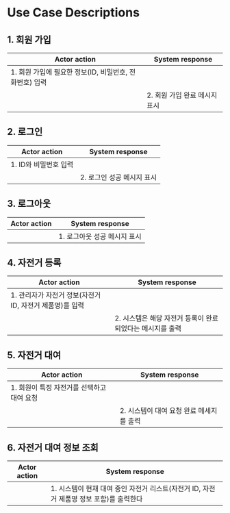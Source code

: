 # Use Case Descriptions

## 1. 회원 가입
| Actor action                                                 | System response    |
|--------------------------------------------------------------|--------------------|
| 1. 회원 가입에 필요한 정보(ID, 비밀번호, 전화번호) 입력 |                    |
|                                                              | 2. 회원 가입 완료 메시지 표시 |


## 2. 로그인

| Actor action   | System response  |
|----------------|------------------|
| 1. ID와 비밀번호 입력 |                  |
|                | 2. 로그인 성공 메시지 표시 |

## 3. 로그아웃

| Actor action | System response   |
|--------------|-------------------|
|              | 1. 로그아웃 성공 메시지 표시 |

## 4. 자전거 등록

| Actor action          | System response                      |
|-----------------------|--------------------------------------|
| 1. 관리자가 자전거 정보(자전거 ID, 자전거 제품명)를 입력 |                                      |
|                       | 2. 시스템은 해당 자전거 등록이 완료되었다는 메시지를 출력 |

## 5. 자전거 대여

| Actor action | System response |
| --- | --- |
| 1. 회원이 특정 자전거를 선택하고 대여 요청 | |
| | 2. 시스템이 대여 요청 완료 메세지를 출력 |


## 6. 자전거 대여 정보 조회

| Actor action | System response |
| --- | --- |
| | 1. 시스템이 현재 대여 중인 자전거 리스트(자전거 ID, 자전거 제품명 정보 포함)를 출력한다 |